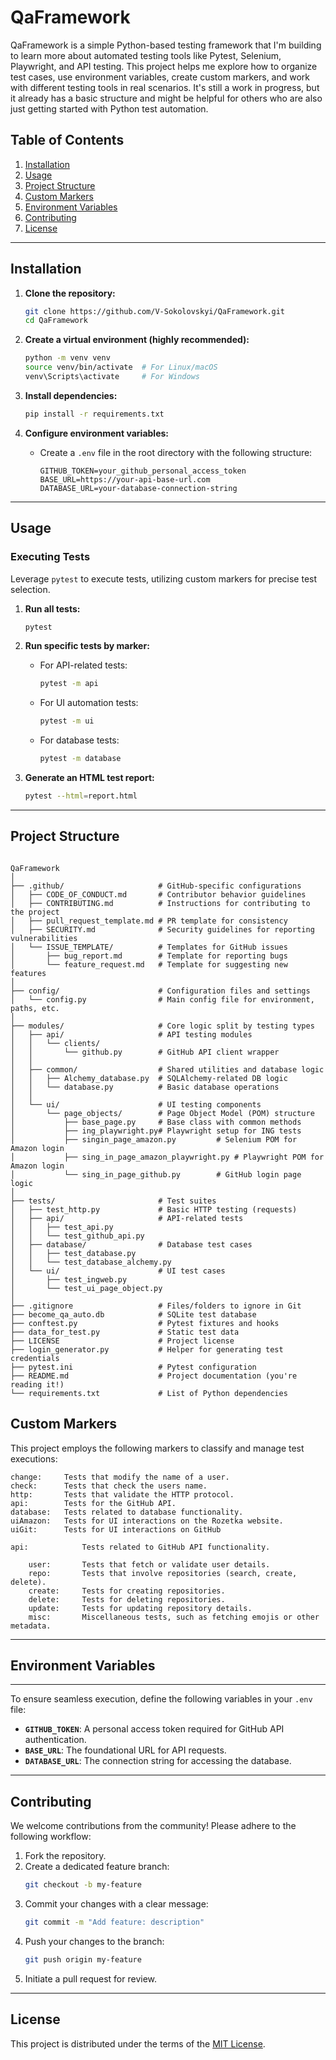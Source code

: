 # QaFramework

QaFramework is a simple Python-based testing framework that I'm building to learn more about automated testing tools like Pytest, Selenium, Playwright, and API testing.
This project helps me explore how to organize test cases, use environment variables, create custom markers, and work with different testing tools in real scenarios.
It's still a work in progress, but it already has a basic structure and might be helpful for others who are also just getting started with Python test automation.

## Table of Contents
1. [Installation](#installation)
2. [Usage](#usage)
3. [Project Structure](#project-structure)
4. [Custom Markers](#custom-markers)
5. [Environment Variables](#environment-variables)
6. [Contributing](#contributing)
7. [License](#license)





---

## Installation

1. **Clone the repository:**
   ```bash
   git clone https://github.com/V-Sokolovskyi/QaFramework.git
   cd QaFramework
   ```

2. **Create a virtual environment (highly recommended):**
   ```bash
   python -m venv venv
   source venv/bin/activate  # For Linux/macOS
   venv\Scripts\activate     # For Windows
   ```

3. **Install dependencies:**
   ```bash
   pip install -r requirements.txt
   ```

4. **Configure environment variables:**
   - Create a `.env` file in the root directory with the following structure:
     ```
     GITHUB_TOKEN=your_github_personal_access_token
     BASE_URL=https://your-api-base-url.com
     DATABASE_URL=your-database-connection-string
     ```

---

## Usage

### Executing Tests

Leverage `pytest` to execute tests, utilizing custom markers for precise test selection.

1. **Run all tests:**
   ```bash
   pytest
   ```

2. **Run specific tests by marker:**
   - For API-related tests:
     ```bash
     pytest -m api
     ```
   - For UI automation tests:
     ```bash
     pytest -m ui
     ```
   - For database tests:
     ```bash
     pytest -m database
     ```

3. **Generate an HTML test report:**
   ```bash
   pytest --html=report.html
   ```

---

## Project Structure


```plaintext

QaFramework
│
├── .github/                     # GitHub-specific configurations
│   ├── CODE_OF_CONDUCT.md       # Contributor behavior guidelines
│   ├── CONTRIBUTING.md          # Instructions for contributing to the project
│   ├── pull_request_template.md # PR template for consistency
│   ├── SECURITY.md              # Security guidelines for reporting vulnerabilities
│   └── ISSUE_TEMPLATE/          # Templates for GitHub issues
│       ├── bug_report.md        # Template for reporting bugs
│       └── feature_request.md   # Template for suggesting new features
│
├── config/                      # Configuration files and settings
│   └── config.py                # Main config file for environment, paths, etc.
│
├── modules/                     # Core logic split by testing types
│   ├── api/                     # API testing modules
│   │   └── clients/
│   │       └── github.py        # GitHub API client wrapper
│   │
│   ├── common/                  # Shared utilities and database logic
│   │   ├── Alchemy_database.py  # SQLAlchemy-related DB logic
│   │   └── database.py          # Basic database operations
│   │
│   └── ui/                      # UI testing components
│       └── page_objects/        # Page Object Model (POM) structure
│           ├── base_page.py     # Base class with common methods
│           ├── ing_playwright.py# Playwright setup for ING tests
│           ├── singin_page_amazon.py         # Selenium POM for Amazon login
│           ├── sing_in_page_amazon_playwright.py # Playwright POM for Amazon login
│           └── sing_in_page_github.py        # GitHub login page logic
│
├── tests/                       # Test suites
│   ├── test_http.py             # Basic HTTP testing (requests)
│   ├── api/                     # API-related tests
│   │   ├── test_api.py
│   │   └── test_github_api.py
│   ├── database/                # Database test cases
│   │   ├── test_database.py
│   │   └── test_database_alchemy.py
│   └── ui/                      # UI test cases
│       ├── test_ingweb.py
│       └── test_ui_page_object.py
│
├── .gitignore                   # Files/folders to ignore in Git
├── become_qa_auto.db            # SQLite test database
├── conftest.py                  # Pytest fixtures and hooks
├── data_for_test.py             # Static test data
├── LICENSE                      # Project license
├── login_generator.py           # Helper for generating test credentials
├── pytest.ini                   # Pytest configuration
├── README.md                    # Project documentation (you're reading it!)
└── requirements.txt             # List of Python dependencies
```


## Custom Markers


This project employs the following markers to classify and manage test executions:

    change:     Tests that modify the name of a user.
    check:      Tests that check the users name.
    http:       Tests that validate the HTTP protocol.
    api:        Tests for the GitHub API.
    database:   Tests related to database functionality.
    uiAmazon:   Tests for UI interactions on the Rozetka website.
    uiGit:      Tests for UI interactions on GitHub 
    
    api:            Tests related to GitHub API functionality.
    
        user:       Tests that fetch or validate user details.
        repo:       Tests that involve repositories (search, create, delete).
        create:     Tests for creating repositories.
        delete:     Tests for deleting repositories.
        update:     Tests for updating repository details.
        misc:       Miscellaneous tests, such as fetching emojis or other metadata.
    

---

## Environment Variables
---
To ensure seamless execution, define the following variables in your `.env` file:

- **`GITHUB_TOKEN`**: A personal access token required for GitHub API authentication.
- **`BASE_URL`**: The foundational URL for API requests.
- **`DATABASE_URL`**: The connection string for accessing the database.

---

## Contributing

We welcome contributions from the community! Please adhere to the following workflow:

1. Fork the repository.
2. Create a dedicated feature branch:
   ```bash
   git checkout -b my-feature
   ```
3. Commit your changes with a clear message:
   ```bash
   git commit -m "Add feature: description"
   ```
4. Push your changes to the branch:
   ```bash
   git push origin my-feature
   ```
5. Initiate a pull request for review.

---

## License

This project is distributed under the terms of the [MIT License](LICENSE).

